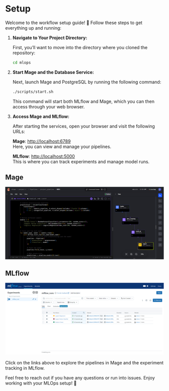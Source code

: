 # Setup

Welcome to the workflow setup guide! 🎉 Follow these steps to get everything up and running:

1. **Navigate to Your Project Directory:**

   First, you’ll want to move into the directory where you cloned the repository:

   ```bash
   cd mlops
   ```

2. **Start Mage and the Database Service:**

   Next, launch Mage and PostgreSQL by running the following command:

   ```bash
   ./scripts/start.sh
   ```

   This command will start both MLflow and Mage, which you can then access through your web browser.

3. **Access Mage and MLflow:**

   After starting the services, open your browser and visit the following URLs:

   **Mage**: [http://localhost:6789](http://localhost:6789)  
     Here, you can view and manage your pipelines. 
   
   **MLflow**: [http://localhost:5000](http://localhost:5000)  
     This is where you can track experiments and manage model runs.

## Mage 
![Mage](../images/mage.png)
   
## MLflow
![MLflow](../images/mlflow.png)

   Click on the links above to explore the pipelines in Mage and the experiment tracking in MLflow.

Feel free to reach out if you have any questions or run into issues. Enjoy working with your MLOps setup! 🚀
